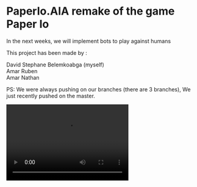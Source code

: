 # PaperIo.AIA remake of the game Paper Io
In the next weeks, we will implement bots to play against humans

This project has been made by : 

David Stephane Belemkoabga (myself)<br>
Amar Ruben<br>
Amar Nathan<br>

PS: We were always pushing on our branches (there are 3 branches), 
We just recently pushed on the master.

<video src="video.mp4" width="320" height="200" controls preload></video>
